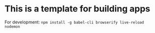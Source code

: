# This is a template for building apps

For development: `npm install -g babel-cli browserify live-reload nodemon`
